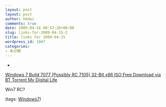 ```yaml
---
layout: post
layout: post
author: kkdai
comments: true
date: 2009-04-16 00:52:26+00:00
slug: links-for-2009-04-15-2
title: links for 2009-04-15
wordpress_id: 1047
categories:
- 未分類
---
```


  * 
                

[Windows 7 Build 7077 (Possibly RC 7105) 32-Bit x86 ISO Free Download via BT Torrent  My Digital Life](http://www.mydigitallife.info/2009/04/09/windows-7-build-7077-possibly-rc-7105-32-bit-x86-iso-free-download-via-bt-torrent/)


                

Win7 RC?


                

(tags: [Windows7](http://delicious.com/kkdai/Windows7))


            
